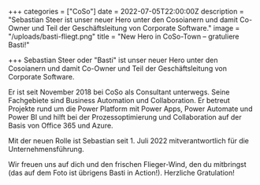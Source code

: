 +++
categories = ["CoSo"]
date = 2022-07-05T22:00:00Z
description = "Sebastian Steer ist unser neuer Hero unter den Cosoianern und damit Co-Owner und Teil der Geschäftsleitung von Corporate Software."
image = "/uploads/basti-fliegt.png"
title = "New Hero in CoSo-Town – gratuliere Basti!"

+++
Sebastian Steer oder "Basti" ist unser neuer Hero unter den Cosoianern und damit Co-Owner und Teil der Geschäftsleitung von Corporate Software.

Er ist seit November 2018 bei CoSo als Consultant unterwegs. Seine Fachgebiete sind Business Automation und Collaboration. Er betreut Projekte rund um die Power Platform mit Power Apps, Power Automate und Power BI und hilft bei der Prozessoptimierung und Collaboration auf der Basis von Office 365 und Azure.

Mit der neuen Rolle ist Sebastian seit 1. Juli 2022 mitverantwortlich für die Unternehmensführung.

Wir freuen uns auf dich und den frischen Flieger-Wind, den du mitbringst (das auf dem Foto ist übrigens Basti in Action!). Herzliche Gratulation!